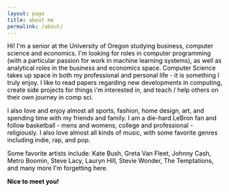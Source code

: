 ```yaml
---
layout: page
title: about me
permalink: /about/
---
```


<span style="color: black;">Hi! I'm a senior at the University of Oregon studying business, computer science and economics. I'm looking for roles in computer programming (with a particular passion for work in machine learning systems), as well as analytical roles in the business and economics space. Computer Science takes up space in both my professional and personal life - it is something I truly enjoy. I like to read papers regarding new developments in computing, create side projects for things i'm interested in, and teach / help others on their own journey in comp sci.</span>

<span style="color: black;">I also love and enjoy almost all sports, fashion, home design, art, and spending time with my friends and family. I am a die-hard LeBron fan and follow basketball - mens and womens, college and professional - religiously. I also love almost all kinds of music, with some favorite genres including indie, rap, and pop.</span>

<span style="color: black;">Some favorite artists include: Kate Bush, Greta Van Fleet, Johnny Cash, Metro Boomin, Steve Lacy, Lauryn Hill, Stevie Wonder, The Temptations, and many more I'm forgetting here.</span>


<span style="color: black;">**Nice to meet you!**</span>